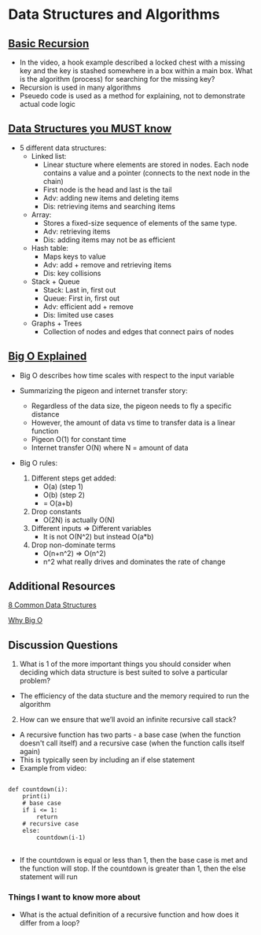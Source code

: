 # Data Structures and Algorithms

## [Basic Recursion](https://www.youtube.com/watch?v=vPEJSJMg4jY)
- In the video, a hook example described a locked chest with a missing key and the key is stashed somewhere in a box within a main box. What is the algorithm (process) for searching for the missing key?
- Recursion is used in many algorithms
- Pseuedo code is used as a method for explaining, not to demonstrate actual code logic

## [Data Structures you MUST know](https://www.youtube.com/watch?v=sVxBVvlnJsM)
- 5 different data structures:
    - Linked list: 
        - Linear stucture where elements are stored in nodes. Each node contains a value and a pointer (connects to the next node in the chain)
        - First node is the head and last is the tail
        - Adv: adding new items and deleting items
        - Dis: retrieving items and searching items
    - Array:
        - Stores a fixed-size sequence of elements of the same type.
        - Adv: retrieving items
        - Dis: adding items may not be as efficient
    - Hash table:
        - Maps keys to value
        - Adv: add + remove and retrieving items
        - Dis: key collisions
    - Stack + Queue
        - Stack: Last in, first out 
        - Queue: First in, first out
        - Adv: efficient add + remove
        - Dis: limited use cases
    - Graphs + Trees
        - Collection of nodes and edges that connect pairs of nodes

## [Big O Explained](https://www.youtube.com/watch?v=v4cd1O4zkGw)

- Big O describes how time scales with respect to the input variable

- Summarizing the pigeon and internet transfer story:
    - Regardless of the data size, the pigeon needs to fly a specific distance
    - However, the amount of data vs time to transfer data is a linear function
    - Pigeon O(1) for constant time
    - Internet transfer O(N) where N = amount of data

- Big O rules:
    1. Different steps get added:
        - O(a) (step 1)
        - O(b) (step 2)
        - = O(a+b)
    2. Drop constants
        - O(2N) is actually O(N) 
    3. Different inputs => Different variables
        - It is not O(N^2) but instead O(a*b)
    4. Drop non-dominate terms
        - O(n+n^2) => O(n^2)
        - n^2 what really drives and dominates the rate of change 

## Additional Resources

[8 Common Data Structures](https://towardsdatascience.com/8-common-data-structures-every-programmer-must-know-171acf6a1a42)

[Why Big O](https://web.archive.org/web/20230207075759/https://triplebyte.com/blog/why-you-should-learn-big-o-and-stop-hacking-your-way-through-algorithms)

## Discussion Questions
1. What is 1 of the more important things you should consider when deciding which data structure is best suited to solve a particular problem?
- The efficiency of the data stucture and the memory required to run the algorithm
2. How can we ensure that we’ll avoid an infinite recursive call stack?
- A recursive function has two parts - a base case (when the function doesn't call itself) and a recursive case (when the function calls itself again)
- This is typically seen by including an if else statement 
- Example from video:
<pre>
<code>
def countdown(i):
    print(i)
    # base case
    if i <= 1:
        return
    # recursive case
    else:
        countdown(i-1)
</code>
</pre>
- If the countdown is equal or less than 1, then the base case is met and the function will stop. If the countdown is greater than 1, then the else statement will run

### Things I want to know more about
- What is the actual definition of a recursive function and how does it differ from a loop?
